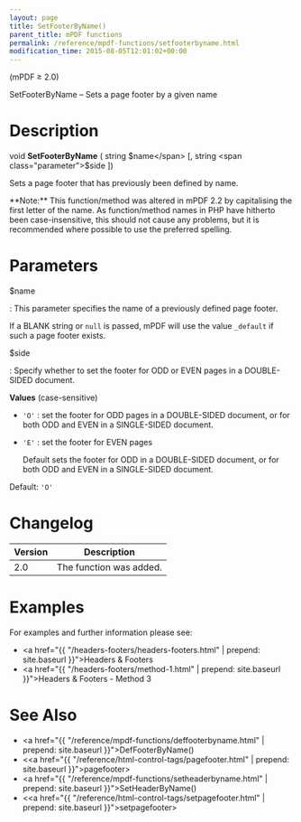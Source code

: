 ```yaml
---
layout: page
title: SetFooterByName()
parent_title: mPDF functions
permalink: /reference/mpdf-functions/setfooterbyname.html
modification_time: 2015-08-05T12:01:02+00:00
---
```


(mPDF &ge; 2.0)

SetFooterByName – Sets a page footer by a given name

# Description

void **SetFooterByName** ( string <span class="parameter">$name</span> [, string <span class="parameter">$side</span> ])

Sets a page footer that has previously been defined by name.

<div class="alert alert-info" role="alert" markdown="1">
  **Note:** This function/method was altered in mPDF 2.2 by
  capitalising the first letter of the name. As function/method names in PHP have hitherto been case-insensitive,
  this should not cause any problems, but it is recommended where possible to use the preferred spelling.
</div>

# Parameters

<span class="parameter">$name</span>

: This parameter specifies the name of a previously defined page footer.

  If a <span class="smallblock">BLANK</span> string
  or `null` is passed, mPDF will use the value `_default` if such a page footer exists.

<span class="parameter">$side</span>

: Specify whether to set the footer for <span class="smallblock">ODD</span> or <span class="smallblock">EVEN</span> pages
  in a <span class="smallblock">DOUBLE-SIDED</span> document.

  **Values** (case-sensitive)

  * `'O'`
    : set the footer for <span class="smallblock">ODD</span> pages in a <span class="smallblock">DOUBLE-SIDED</span>
      document, or for both <span class="smallblock">ODD</span> and <span class="smallblock">EVEN</span> in a
      <span class="smallblock">SINGLE-SIDED</span> document.

  * `'E'`
    : set the footer for <span class="smallblock">EVEN</span> pages

      Default sets the footer for <span class="smallblock">ODD</span> in a
      <span class="smallblock">DOUBLE-SIDED</span> document, or for both <span class="smallblock">ODD</span>
      and <span class="smallblock">EVEN</span> in a <span class="smallblock">SINGLE-SIDED</span> document.

  Default: `'O'`


# Changelog

<table class="table">
<thead>
<tr>
  <th>Version</th>
  <th>Description</th>
</tr>
</thead>
<tbody>
<tr>
  <td>2.0</td>
  <td>The function was added.</td>
</tr>
</tbody>
</table>

# Examples

For examples and further information please see:

* <a href="{{ "/headers-footers/headers-footers.html" | prepend: site.baseurl }}">Headers &amp; Footers</a>
* <a href="{{ "/headers-footers/method-1.html" | prepend: site.baseurl }}">Headers &amp; Footers - Method 3</a>

# See Also

- <a href="{{ "/reference/mpdf-functions/deffooterbyname.html" | prepend: site.baseurl }}">DefFooterByName()</a>
- &lt;<a href="{{ "/reference/html-control-tags/pagefooter.html" | prepend: site.baseurl }}">pagefooter</a>&gt;
- <a href="{{ "/reference/mpdf-functions/setheaderbyname.html" | prepend: site.baseurl }}">SetHeaderByName()</a>
- &lt;<a href="{{ "/reference/html-control-tags/setpagefooter.html" | prepend: site.baseurl }}">setpagefooter</a>&gt;

